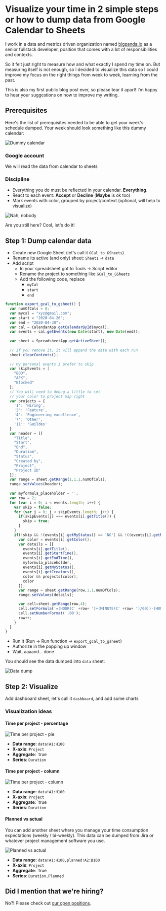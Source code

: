 # Visualize your time in 2 simple steps or how to dump data from Google Calendar to Sheets

I work in a data and metrics driven organization named [bigpanda.io](https://bigpanda.io) as a senior fullstack developer, position that comes with a lot of responsibilities and contexts.

So it felt just right to measure how and what exactly I spend my time on. But measuring itself is not enough, so I decided to visualize this data so I could improve my focus on the right things from week to week, learning from the past.

This is also my first public blog post ever, so please tear it apart! I’m happy to hear your suggestions on how to improve my writing.

## Prerequisites

Here's the list of prerequisites needed to be able to get your week's schedule dumped. Your week should look something like this dummy calendar:

![Dummy calendar](../../public/resources/visualize-calendar.png)

### Google account

We will read the data from calendar to sheets

### Discipline

- Everything you do must be reflected in your calendar. **Everything**.
- React to each event: **Accept** or **Decline** (**Maybe** is ok too)
- Mark events with color, grouped by project/context (optional, will help to visualize)

![Nah, nobody](../../public/resources/visualize-aint-nobody-got-time-for-that.jpg)

Are you still here? Cool, let's do it!

## Step 1: Dump calendar data

- Create new Google Sheet (let's call it `GCal_to_GSheets`)
- Rename its active (and only) sheet: `Sheet1` -> `data`
- Add script
  - In your spreadsheet got to Tools -> Script editor
  - Rename the project to something like `GCal_to_GSheets`
  - Add the following code, replace
    - `myCal`
    - `start`
    - `end`

```js
function export_gcal_to_gsheet() {
  var numOfCols = 8;
  var mycal = "xyz@gmail.com";
  var start = "2020-04-26";
  var end = "2020-04-30";
  var cal = CalendarApp.getCalendarById(mycal);
  var events = cal.getEvents(new Date(start), new Date(end));
  
  var sheet = SpreadsheetApp.getActiveSheet();
  
  // If you remove it, it will append the data with each run
  sheet.clearContents();
  
  // My personal events I prefer to skip
  var skipEvents = [
    "EOD",
    "AFK",
    "Blocked"
  ];
  // You will need to debug a little to set
  // your color to project map right
  var projects = {
    '1': 'Hiring',
    '2': 'Feature',
    '4': 'Engineering excellence',
    '7': 'Other',
    '11': 'Guildes'
  }
  var header = [[
    "Title",
    "Start",
    "End",
    "Duration",
    "Status",
    "Created by",
    "Project",
    "Project ID"
  ]];
  var range = sheet.getRange(1,1,1,numOfCols);
  range.setValues(header);
  
  var myformula_placeholder = '';
  var row = 2;
  for (var i = 0; i < events.length; i++) {
    var skip = false;
    for (var j = 0; j < skipEvents.length; j++) {
      if(skipEvents[j] === events[i].getTitle()) {
        skip = true;
      }
    }
    if(!skip && !(events[i].getMyStatus() == 'NO') && !((events[i].getMyStatus() == 'MAYBE'))) {
      var color = events[i].getColor();
      var details = [[
        events[i].getTitle(),
        events[i].getStartTime(),
        events[i].getEndTime(),
        myformula_placeholder,
        events[i].getMyStatus(),
        events[i].getCreators(),
        color && projects[color],
        color
      ]];
      var range = sheet.getRange(row,1,1,numOfCols);
      range.setValues(details);

      var cell=sheet.getRange(row,4);
      cell.setFormula('=(HOUR(C' +row+ ')+(MINUTE(C' +row+ ')/60))-(HOUR(B' +row+ ')+(MINUTE(B' +row+ ')/60))');
      cell.setNumberFormat('.00');
      row++;
    }
  }
}
```

- Run it (Run -> Run function -> `export_gcal_to_gsheet`)
- Authorize in the popping up window
- Wait, aaaand... done

You should see the data dumped into `data` sheet:

![Data dump](../../public/resources/visualize-table.png)

## Step 2: Visualize

Add dashboard sheet, let's call it `dashboard`, and add some charts

### Visualization ideas

#### Time per project - percentage

![Time per project - pie](../../public/resources/visualize-pie.png)

- **Data range**: `data!A1:H100`
- **X-axis**: `Project`
- **Aggregate**: `true
- **Series**: `Duration`

#### Time per project - column

![Time per project - column](../../public/resources/visualize-cols.png)

- **Data range**: `data!A1:H100`
- **X-axis**: `Project`
- **Aggregate**: `true
- **Series**: `Duration`

#### Planned vs actual

You can add another sheet where you manage your time consumption expectations (weekly / bi-weekly). This data can be dumped from Jira or whatever project management software you use.

![Planned vs actual](../../public/resources/visualize-dur-vs-planned.png)

- **Data range**: `data!A1:H100,planned!A2:B100`
- **X-axis**: `Project`
- **Aggregate**: `true
- **Series**: `Duration,Planned`

## Did I mention that we're hiring?

No?! Please check out [our open positions](https://www.bigpanda.io/company/careers/).
